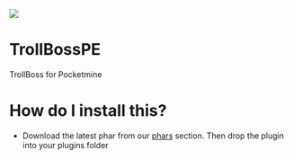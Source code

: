 ![](https://github.com/xXSirGamesXx/TrollBossPE/blob/master/trollboss.png)
# TrollBossPE
TrollBoss for Pocketmine

# How do I install this?
- Download the latest phar from our [phars]() section. Then drop the plugin into your plugins folder


